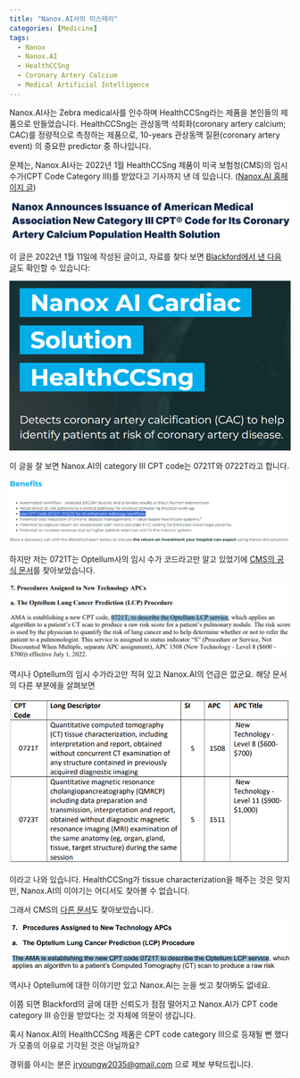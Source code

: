 ```yaml
---
title: "Nanox.AI사의 미스테리"
categories: [Medicine]
tags:
  - Nanox
  - Nanox.AI
  - HealthCCSng
  - Coronary Artery Calcium
  - Medical Artificial Intelligence
---
```


Nanox.AI사는 Zebra medical사를 인수하며 HealthCCSng라는 제품을 본인들의 제품으로 만들었습니다. HealthCCSng는 관상동맥 석회화(coronary artery calcium; CAC)를 정량적으로 측정하는 제품으로, 10-years 관상동맥 질환(coronary artery event) 의 중요한 predictor 중 하나입니다.

문제는, Nanox.AI사는 2022년 1월 HealthCCSng 제품이 미국 보험청(CMS)의 임시 수가(CPT Code Category III)를 받았다고 기사까지 낸 데 있습니다. ([Nanox.AI 홈페이지 글](https://nano-ximaging.gcs-web.com/news-releases/news-release-details/nanox-announces-issuance-american-medical-association-new/))

![image.png](/img/nanox0.png)

이 글은 2022년 1월 11일에 작성된 글이고, 자료를 찾다 보면 [Blackford에서 낸 다음 글](https://blackfordanalysis.com/ai-portfolio-nanoxai-cardiac-solution)도 확인할 수 있습니다:

![image.png](/img/nanox1.png)

이 글을 잘 보면 Nanox.AI의 category III CPT code는 0721T와 0722T라고 합니다.

![image.png](/img/nanox2.png)

하지만 저는 0721T는 Optellum사의 임시 수가 코드라고만 알고 있었기에 [CMS의 공식 문서](https://www.cms.gov/files/document/r11457CP.pdf#page=22)를 찾아보았습니다.

![image.png](/img/nanox3.png)

역시나 Optellum의 임시 수가라고만 적혀 있고 Nanox.AI의 언급은 없군요. 해당 문서의 다른 부분에을 살펴보면

![image.png](/img/nanox4.png)

이라고 나와 있습니다. HealthCCSng가 tissue characterization을 해주는 것은 맞지만, Nanox.AI의 이야기는 어디서도 찾아볼 수 없습니다.

그래서 CMS의 [다른 문서](https://www.cms.gov/files/document/mm12761-july-2022-update-hospital-outpatient-prospective-payment-system-opps.pdf)도 찾아보았습니다.

![image.png](/img/nanox5.png)

역시나 Optellum에 대한 이야기만 있고 Nanox.AI는 눈을 씻고 찾아봐도 없네요.

이쯤 되면 Blackford의 글에 대한 신뢰도가 점점 떨어지고 Nanox.AI가 CPT code category III 승인을 받았다는 것 자체에 의문이 생깁니다.

혹시 Nanox.AI의 HealthCCSng 제품은 CPT code category III으로 등재될 뻔 했다가 모종의 이유로 기각된 것은 아닐까요?

경위를 아시는 분은 [jryoungw2035@gmail.com](mailto:jryoungw2035@gmail.com) 으로 제보 부탁드립니다.
